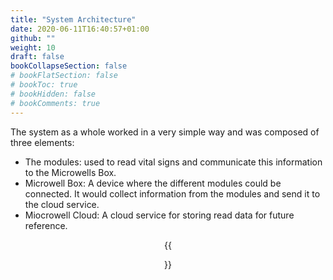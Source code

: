 ```yaml
---
title: "System Architecture"
date: 2020-06-11T16:40:57+01:00
github: ""
weight: 10
draft: false
bookCollapseSection: false
# bookFlatSection: false
# bookToc: true
# bookHidden: false
# bookComments: true
---
```


The system as a whole worked in a very simple way and was composed of three elements:
- The modules: used to read vital signs and communicate this information to the Microwells Box.
- Microwell Box: A device where the different modules could be connected. It would collect information from the modules and send it to the cloud service.
- Miocrowell Cloud: A cloud service for storing read data for future reference.
<center>
{{<figure src="/images/projetos-academicos/licenciatura/microwells/architecture.jpg">}}
</center>
